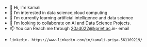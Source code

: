 - 👋 Hi, I’m kamali
- 👀 I’m interested in data science,cloud computing 
- 🌱 I’m currently learning artificial intelligence and data science
- 💞️ I’m looking to collaborate on AI and Data Science Projects.
- 📫 You can Reach me through 20ad022@kpriet.ac.in- email 
-     linkedin- https://www.linkedin.com/in/kamali-priya-561109219/

<!---
kamalipriyaselvam/kamalipriyaselvam is a ✨ special ✨ repository because its `README.md` (this file) appears on your GitHub profile.
You can click the Preview link to take a look at your changes.
--->
